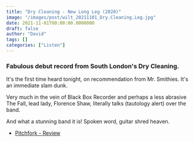 ```yaml
---
title: "Dry Cleaning - New Long Leg (2020)"
image: "/images/post/wilt_20211101_Dry.Cleaning.Leg.jpg"
date: 2021-11-01T00:00:00.0000000
draft: false
author: "David"
tags: []
categories: ["Listen"]
---
```

### Fabulous debut record from South London's Dry Cleaning.

 It's the first time heard tonight, on recommendation from Mr. Smithies. It's an immediate slam dunk.

 Very much in the vein of Black Box Recorder and perhaps a less abrasive The Fall, lead lady, Florence Shaw, literally talks (tautology alert) over the band.

 And what a stunning band it is! Spoken word, guitar shred heaven.

-  [Pitchfork - Review](https://pitchfork.com/reviews/albums/dry-cleaning-new-long-leg/)